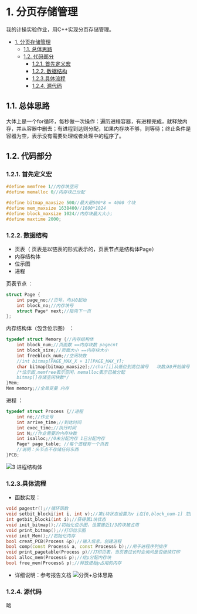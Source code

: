 # 1. 分页存储管理

我的计操实验作业，用C++实现分页存储管理。
<!-- TOC -->

- [1. 分页存储管理](#1-%e5%88%86%e9%a1%b5%e5%ad%98%e5%82%a8%e7%ae%a1%e7%90%86)
	- [1.1. 总体思路](#11-%e6%80%bb%e4%bd%93%e6%80%9d%e8%b7%af)
	- [1.2. 代码部分](#12-%e4%bb%a3%e7%a0%81%e9%83%a8%e5%88%86)
		- [1.2.1. 首先定义宏](#121-%e9%a6%96%e5%85%88%e5%ae%9a%e4%b9%89%e5%ae%8f)
		- [1.2.2. 数据结构](#122-%e6%95%b0%e6%8d%ae%e7%bb%93%e6%9e%84)
		- [1.2.3.具体流程](#123%e5%85%b7%e4%bd%93%e6%b5%81%e7%a8%8b)
		- [1.2.4. 源代码](#124-%e6%ba%90%e4%bb%a3%e7%a0%81)

<!-- /TOC -->

## 1.1. 总体思路
大体上是一个for循环，每秒做一次操作：遍历进程容器，有进程完成，就释放内存，并从容器中删去；有进程到达则分配，如果内存块不够，则等待；终止条件是容器为空，表示没有需要处理或者处理中的程序了。
## 1.2. 代码部分
### 1.2.1. 首先定义宏


```cpp
#define memfree 1//内存块空闲
#define memalloc 0//内存块已分配

#define bitmap_maxsize 500//最大是500*8 = 4000 个块
#define mem_maxsize 1638400//1600*1024
#define block_maxsize 1024//内存块最大大小;
#define maxtime 2000;
```
### 1.2.2. 数据结构
   -  页表（ 页表是以链表的形式表示的，页表节点是结构体Page）   
   -  内存结构体
   - 位示图
   - 进程  


 页表节点 ：
```cpp
struct Page {
	int page_no;//页号，均从0起始
	int block_no;//内存块号  
	struct Page* next;//指向下一页
};
```
内存结构体（包含位示图） ：
```cpp
typedef struct Memory {//内存结构体
	int block_num;//页面数 ==内存块数 pagecnt
	int block_size;//页面大小 ==内存块大小
	int freeblock_num;//空闲块数
	//int bitmap[PAGE_MAX_X + 1][PAGE_MAX_Y];
	char bitmap[bitmap_maxsize];//char[i]从低位到高位编号   块数从0开始编号
	/*位示图,memfree表示空闲，memalloc表示已被分配
	bitmap[]存储空闲块数*/
}Mem;
Mem memory;//全局变量 内存
```
进程 ：
```cpp
typedef struct Process {//进程
	int no;//作业号
	int arrive_time;//到达时间
	int exec_time;//执行时间
	int N;//作业需要的内存块数
	int isalloc;//0未分配内存 1已分配内存
	Page* page_table; //每个进程有一个页表
	//说明：头节点不存储任何东西
}PCB;
```
![3 进程结构体](http://q1au0kufe.bkt.clouddn.com/3_进程结构体.png)

### 1.2.3.具体流程

 - 函数实现：
  
  ```cpp
  void pagestr();//循环函数
  void setbit_blocki(int i, int v);//第i块状态设置为v i在[0,block_num-1] 范围中
  int getbit_blocki(int i);//获得第i块状态
  void init_bitmap();//初始化位示图，设置接近1/3的块被占用
  void print_bitmap();//打印位示图
  void init_Mem();//初始化内存
  bool creat_PCB(Process &p);//输入信息，创建进程
  bool comp(const Process& a, const Process& b);//用于进程序列排序
  void print_pagetable(Process p)//打印页表，当页表过长时会询问是否继续打印
  bool alloc_mem(Process& p);//给p分配内存块
  bool free_mem(Process& p);//释放进程p占用的内存
   ```
- 详细说明：参考报告文档
![分页+总体思路](http://q1au0kufe.bkt.clouddn.com/分页+总体思路.png)
### 1.2.4.  源代码
略
